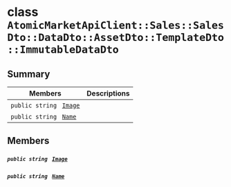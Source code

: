 # class `AtomicMarketApiClient::Sales::SalesDto::DataDto::AssetDto::TemplateDto::ImmutableDataDto` 

## Summary

 Members                                | Descriptions                                
----------------------------------------|---------------------------------------------
`public string ` [`Image`](#class_atomic_market_api_client_1_1_sales_1_1_sales_dto_1_1_data_dto_1_1_asset_dto_1_1_template_dto_1_1_immutable_data_dto_1a84b799af34f4b881a534bb6834b28360) | 
`public string ` [`Name`](#class_atomic_market_api_client_1_1_sales_1_1_sales_dto_1_1_data_dto_1_1_asset_dto_1_1_template_dto_1_1_immutable_data_dto_1a7ee9065718e6628dc7791b756fa6c0f9) | 

## Members

##### `public string ` [`Image`](#class_atomic_market_api_client_1_1_sales_1_1_sales_dto_1_1_data_dto_1_1_asset_dto_1_1_template_dto_1_1_immutable_data_dto_1a84b799af34f4b881a534bb6834b28360) 

##### `public string ` [`Name`](#class_atomic_market_api_client_1_1_sales_1_1_sales_dto_1_1_data_dto_1_1_asset_dto_1_1_template_dto_1_1_immutable_data_dto_1a7ee9065718e6628dc7791b756fa6c0f9) 

